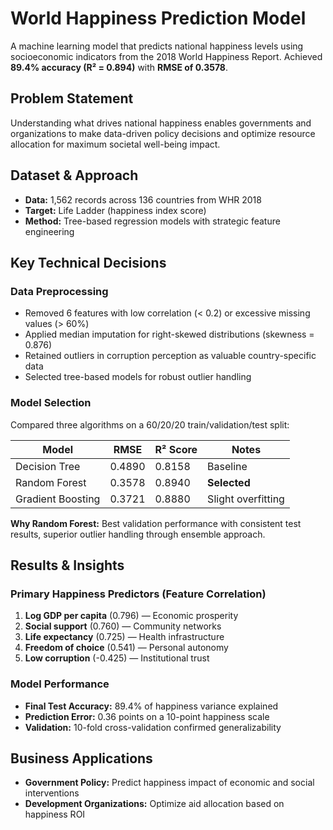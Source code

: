 # World Happiness Prediction Model

A machine learning model that predicts national happiness levels using socioeconomic indicators from the 2018 World Happiness Report. Achieved **89.4% accuracy (R² = 0.894)** with **RMSE of 0.3578**.

## Problem Statement
Understanding what drives national happiness enables governments and organizations to make data-driven policy decisions and optimize resource allocation for maximum societal well-being impact.

## Dataset & Approach
- **Data:** 1,562 records across 136 countries from WHR 2018  
- **Target:** Life Ladder (happiness index score)  
- **Method:** Tree-based regression models with strategic feature engineering  

## Key Technical Decisions

### Data Preprocessing
- Removed 6 features with low correlation (< 0.2) or excessive missing values (> 60%)  
- Applied median imputation for right-skewed distributions (skewness = 0.876)  
- Retained outliers in corruption perception as valuable country-specific data  
- Selected tree-based models for robust outlier handling  

### Model Selection
Compared three algorithms on a 60/20/20 train/validation/test split:

| Model            | RMSE    | R² Score | Notes                           |
|------------------|---------|----------|---------------------------------|
| Decision Tree    | 0.4890  | 0.8158   | Baseline                        |
| Random Forest    | 0.3578  | 0.8940   | **Selected**                    |
| Gradient Boosting| 0.3721  | 0.8880   | Slight overfitting              |

**Why Random Forest:** Best validation performance with consistent test results, superior outlier handling through ensemble approach.

## Results & Insights

### Primary Happiness Predictors (Feature Correlation)
1. **Log GDP per capita** (0.796) — Economic prosperity  
2. **Social support** (0.760) — Community networks  
3. **Life expectancy** (0.725) — Health infrastructure  
4. **Freedom of choice** (0.541) — Personal autonomy  
5. **Low corruption** (-0.425) — Institutional trust  

### Model Performance
- **Final Test Accuracy:** 89.4% of happiness variance explained  
- **Prediction Error:** 0.36 points on a 10-point happiness scale  
- **Validation:** 10-fold cross-validation confirmed generalizability  

## Business Applications
- **Government Policy:** Predict happiness impact of economic and social interventions  
- **Development Organizations:** Optimize aid allocation based on happiness ROI  
